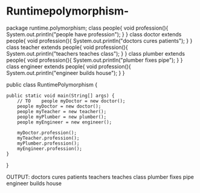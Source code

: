 # Runtimepolymorphism-
package runtime.polymorphism;
class people{
    void profession(){
        System.out.println("people have profession");
    }
}
class doctor extends people{
    void profession(){
        System.out.println("doctors cures patients");
    }
}
class teacher extends people{
    void profession(){
        System.out.println("teachers teaches class");
    }
}
class plumber extends people{
    void profession(){
        System.out.println("plumber fixes pipe");
    }
}
class engineer extends people{
    void profession(){
        System.out.println("engineer builds house");
    }
}

public class RuntimePolymorphism {

   
    public static void main(String[] args) {
        // TO    people myDoctor = new doctor();
        people myDoctor = new doctor();
        people myTeacher = new teacher();
        people myPlumber = new plumber();
        people myEngineer = new engineer();
        
        myDoctor.profession(); 
        myTeacher.profession(); 
        myPlumber.profession(); 
        myEngineer.profession(); 
    }
}
       
OUTPUT:
doctors cures patients
teachers teaches class
plumber fixes pipe
engineer builds house
